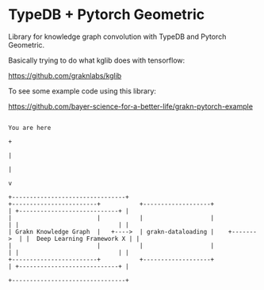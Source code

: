 TypeDB + Pytorch Geometric
==========================

Library for knowledge graph convolution with TypeDB and Pytorch Geometric.

Basically trying to do what kglib does with tensorflow:

https://github.com/graknlabs/kglib

To see some example code using this library:

https://github.com/bayer-science-for-a-better-life/grakn-pytorch-example


```
                                                                                     You are here
                                                                                          +
                                                                                          |
                                                                                          |
                                                                                          v
                                                                         +--------------------------------+
+------------------------+           +-------------------+               | +----------------------------+ |
|                        |           |                   |               | |                            | |
| Grakn Knowledge Graph  |   +---->  | grakn-dataloading |    +------->  | |  Deep Learning Framework X | |
|                        |           |                   |               | |                            | |
+------------------------+           +-------------------+               | +----------------------------+ |
                                                                         +--------------------------------+
```

